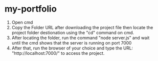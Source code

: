 # my-portfolio
1. Open cmd
2. Copy the Folder URL after downloading the project file then locate the project folder destionation using the "cd" command on cmd.
3. After locating the folder, run the command "node server.js" and wait until the cmd shows that the server is running on port 7000
4. After that, run the browser of your choice and type the URL: "http://localhost:7000/" to access the project.
